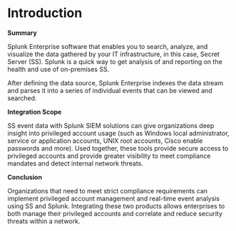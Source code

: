 [title]: # (Splunk)
[tags]: # (introduction)
[priority]: # (1)
# Introduction

__Summary__

Splunk Enterprise software that enables you to search, analyze, and visualize
the data gathered by your IT infrastructure, in this case, Secret Server (SS).
Splunk is a quick way to get analysis of and reporting on the health and use of
on-premises SS.

After defining the data source, Splunk Enterprise indexes the data stream and
parses it into a series of individual events that can be viewed and searched.

__Integration Scope__

SS event data with Splunk SIEM solutions can give organizations deep insight
into privileged account usage (such as Windows local administrator, service or
application accounts, UNIX root accounts, Cisco enable passwords and more). Used
together, these tools provide secure access to privileged accounts and provide
greater visibility to meet compliance mandates and detect internal network
threats.

__Conclusion__

Organizations that need to meet strict compliance requirements can implement
privileged account management and real-time event analysis using SS and Splunk.
Integrating these two products allows enterprises to both manage their
privileged accounts and correlate and reduce security threats within a network.
